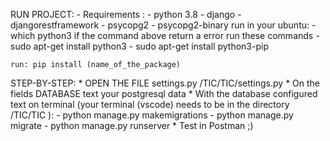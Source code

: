 RUN PROJECT:
    - Requirements : 
        - python 3.8
        - django 
        - djangorestframework
        - psycopg2
        - psycopg2-binary
    run in your ubuntu:
        - which python3
        if the command above return a error run these commands
           - sudo apt-get install python3
           - sudo apt-get install python3-pip
        

    run: pip install (name_of_the_package)

STEP-BY-STEP:
    * OPEN THE FILE settings.py /TIC/TIC/settings.py
    * On the fields DATABASE text your postgresql data
    * With the database configured text on terminal (your terminal (vscode) needs to be in the directory /TIC/TIC ): 
        - python manage.py makemigrations
        - python manage.py migrate
        - python manage.py runserver
    * Test in Postman ;)